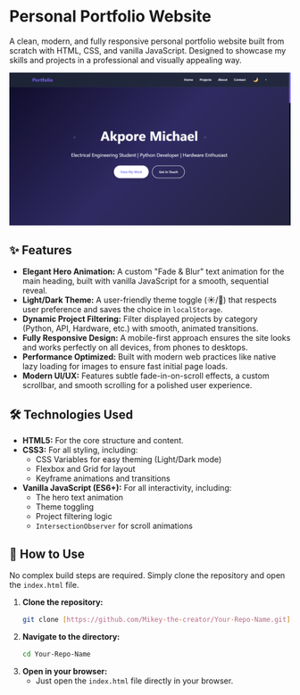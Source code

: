 # Personal Portfolio Website

A clean, modern, and fully responsive personal portfolio website built from scratch with HTML, CSS, and vanilla JavaScript. Designed to showcase my skills and projects in a professional and visually appealing way.


![Portfolio Screenshot](Screenshot.png)
## ✨ Features

- **Elegant Hero Animation:** A custom "Fade & Blur" text animation for the main heading, built with vanilla JavaScript for a smooth, sequential reveal.
- **Light/Dark Theme:** A user-friendly theme toggle (☀️/🌙) that respects user preference and saves the choice in `localStorage`.
- **Dynamic Project Filtering:** Filter displayed projects by category (Python, API, Hardware, etc.) with smooth, animated transitions.
- **Fully Responsive Design:** A mobile-first approach ensures the site looks and works perfectly on all devices, from phones to desktops.
- **Performance Optimized:** Built with modern web practices like native lazy loading for images to ensure fast initial page loads.
- **Modern UI/UX:** Features subtle fade-in-on-scroll effects, a custom scrollbar, and smooth scrolling for a polished user experience.

## 🛠️ Technologies Used

- **HTML5:** For the core structure and content.
- **CSS3:** For all styling, including:
  - CSS Variables for easy theming (Light/Dark mode)
  - Flexbox and Grid for layout
  - Keyframe animations and transitions
- **Vanilla JavaScript (ES6+):** For all interactivity, including:
  - The hero text animation
  - Theme toggling
  - Project filtering logic
  - `IntersectionObserver` for scroll animations

## 🚀 How to Use

No complex build steps are required. Simply clone the repository and open the `index.html` file.

1.  **Clone the repository:**
    ```sh
    git clone [https://github.com/Mikey-the-creator/Your-Repo-Name.git](https://github.com/Mikey-the-creator/Your-Repo-Name.git)
    ```
2.  **Navigate to the directory:**
    ```sh
    cd Your-Repo-Name
    ```
3.  **Open in your browser:**
    - Just open the `index.html` file directly in your browser.
